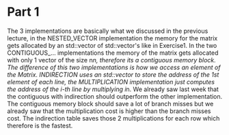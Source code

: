 # Part 1

The 3 implementations are basically what we discussed in the previous lecture, in the NESTED_VECTOR implementation the memory for the matrix gets allocated by an std::vector of std::vector's like in Exercise1. In the two CONTIGUOUS_... implementations the memory of the matrix gets allocated with only 1 vector of the size n*n, therefore its a contiguous memory block. The difference of this two implementations is how we access an element of the Matrix. INDIRECTION uses an std::vector to store the address of the 1st element of each line, the MULTIPLICATION implementation just computes the address of the i-th line by multiplying i*n.
We already saw last week that the contiguous with indirection should outperform the other implementation. The contiguous memory block should save a lot of branch misses but we already saw that the multiplication cost is higher than the branch misses cost. The indirection table saves those 2 multiplications for each row which therefore is the fastest.
